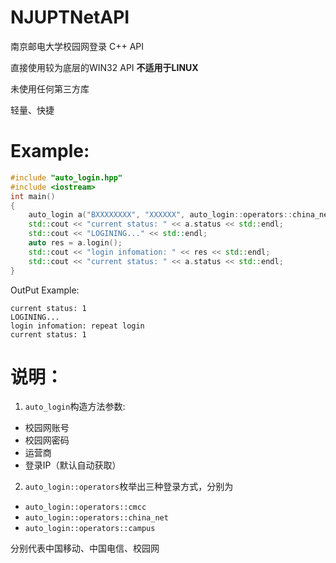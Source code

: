 # NJUPTNetAPI
南京邮电大学校园网登录 C++ API

直接使用较为底层的WIN32 API **不适用于LINUX**

未使用任何第三方库

轻量、快捷

# Example:
```C++
#include "auto_login.hpp"
#include <iostream>
int main()
{
	auto_login a("BXXXXXXXX", "XXXXXX", auto_login::operators::china_net);
	std::cout << "current status: " << a.status << std::endl;
	std::cout << "LOGINING..." << std::endl;
	auto res = a.login();
	std::cout << "login infomation: " << res << std::endl;
	std::cout << "current status: " << a.status << std::endl;
}
```

OutPut Example:
```Shell
current status: 1
LOGINING...
login infomation: repeat login
current status: 1
```
# 说明：
1. `auto_login`构造方法参数:
 - 校园网账号
 - 校园网密码
 - 运营商
 - 登录IP（默认自动获取）
2. `auto_login::operators`枚举出三种登录方式，分别为
 - `auto_login::operators::cmcc`
 - `auto_login::operators::china_net`
 - `auto_login::operators::campus`
 
 分别代表中国移动、中国电信、校园网
 
